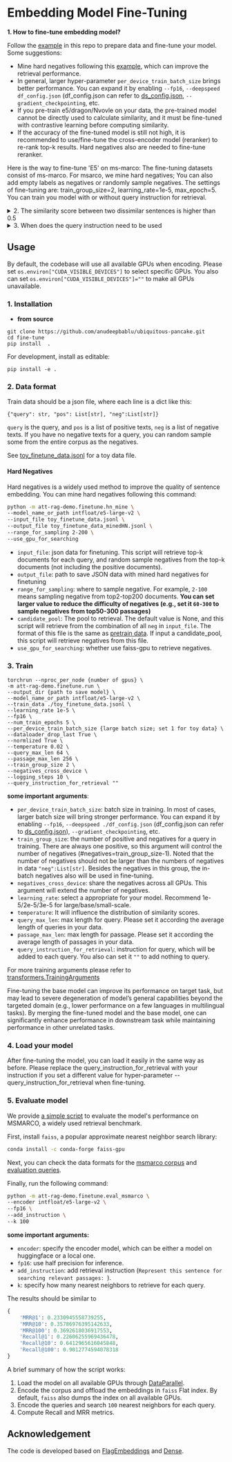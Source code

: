# Embedding Model Fine-Tuning

**1. How to fine-tune embedding model?**

Follow the [example](https://gitlab-master.nvidia.com/sae-industry/telco/ai-workflows/rag/att-rag-demo/-/tree/janaki/fine-tune/example?ref_type=heads) in this repo to prepare data and fine-tune your model. 
Some suggestions:
- Mine hard negatives following this [example](https://gitlab-master.nvidia.com/sae-industry/telco/ai-workflows/rag/att-rag-demo/-/tree/janaki/fine-tune?ref_type=heads), which can improve the retrieval performance.
- In general, larger hyper-parameter `per_device_train_batch_size` brings better performance. You can expand it by enabling `--fp16`, `--deepspeed df_config.json` (df_config.json can refer to [ds_config.json](https://gitlab-master.nvidia.com/sae-industry/telco/ai-workflows/rag/att-rag-demo/-/blob/janaki/fine-tune/example/ds_config.json?ref_type=heads), `--gradient_checkpointing`, etc.
- If you pre-train e5/dragon/Nvovle on your data, the pre-trained model cannot be directly used to calculate similarity, and it must be fine-tuned with contrastive learning before computing similarity.
- If the accuracy of the fine-tuned model is still not high, it is recommended to use/fine-tune the cross-encoder model (reranker) to re-rank top-k results. Hard negatives also are needed to fine-tune reranker.

Here is the way to fine-tune 'E5' on ms-marco: 
The fine-tuning datasets consist of ms-marco.
For msarco, we mine hard negatives; 
You can also add empty labels as negatives or randomly sample negatives. 
The settings of fine-tuning are: train_group_size=2, learning_rate=1e-5, max_epoch=5.
You can train you model with or without query instruction for retrieval. 

<details>
  <summary>2. The similarity score between two dissimilar sentences is higher than 0.5</summary>

  <!-- ### The similarity score between two dissimilar sentences is higher than 0.5 -->

Since we finetune the models by contrastive learning with a temperature of 0.01, 
the similarity distribution of the current model can be about in the interval \[0.6, 1\].
So a similarity score greater than 0.5 does not indicate that the two sentences are similar.

For downstream tasks, such as passage retrieval or semantic similarity, 
**what matters is the relative order of the scores, not the absolute value.**
If you need to filter similar sentences based on a similarity threshold, 
please select an appropriate similarity threshold based on the similarity distribution on your data (such as 0.8, 0.85, or even 0.9).

</details>

<details>
  <summary>3. When does the query instruction need to be used</summary>

  <!-- ### When does the query instruction need to be used -->

No instruction only has a slight degradation in retrieval performance compared with using instruction. 
So you can generate embedding without instruction in all cases for convenience.
 
For a retrieval task that uses short queries to find long related documents, 
it is recommended to add instructions for these short queries.
**The best method to decide whether to add instructions for queries is choosing the setting that achieves better performance on your task.**
In all cases, the documents/passages do not need to add the instruction. 

</details>


## Usage

By default, the codebase will use all available GPUs when encoding. Please set `os.environ["CUDA_VISIBLE_DEVICES"]` to select specific GPUs.
You also can set `os.environ["CUDA_VISIBLE_DEVICES"]=""` to make all GPUs unavailable.

### 1. Installation
* **from source**
```
git clone https://github.com/anudeepbablu/ubiquitous-pancake.git
cd fine-tune
pip install  .
```
For development, install as editable:
```
pip install -e .
```

### 2. Data format
Train data should be a json file, where each line is a dict like this:

```
{"query": str, "pos": List[str], "neg":List[str]}
```

`query` is the query, and `pos` is a list of positive texts, `neg` is a list of negative texts.
If you have no negative texts for a query, you can random sample some from the entire corpus as the negatives.

See [toy_finetune_data.jsonl](https://gitlab-master.nvidia.com/sae-industry/telco/ai-workflows/rag/att-rag-demo/-/blob/janaki/fine-tune/example/ds_config.json?ref_type=heads) for a toy data file.

#### Hard Negatives 

Hard negatives is a widely used method to improve the quality of sentence embedding. 
You can mine hard negatives following this command:
```bash
python -m att-rag-demo.finetune.hn_mine \
--model_name_or_path intfloat/e5-large-v2 \
--input_file toy_finetune_data.jsonl \
--output_file toy_finetune_data_minedHN.jsonl \
--range_for_sampling 2-200 \
--use_gpu_for_searching
```

- `input_file`: json data for finetuning. This script will retrieve top-k documents for each query, 
and random sample negatives from the top-k documents (not including the positive documents).
- `output_file`: path to save JSON data with mined hard negatives for finetuning
- `range_for_sampling`: where to sample negative. For example, `2-100` means sampling negative from top2-top200 documents. **You can set larger value to reduce the difficulty of negatives (e.g., set it `60-300` to sample negatives from top50-300 passages)**
- `candidate_pool`: The pool to retrieval. The default value is None, and this script will retrieve from the combination of all `neg` in `input_file`. 
The format of this file is the same as [pretrain data](https://github.com/FlagOpen/FlagEmbedding/tree/master/examples/pretrain#2-data-format). If input a candidate_pool, this script will retrieve negatives from this file.
- `use_gpu_for_searching`: whether use faiss-gpu to retrieve negatives.


### 3. Train
```
torchrun --nproc_per_node {number of gpus} \
-m att-rag-demo.finetune.run \
--output_dir {path to save model} \
--model_name_or_path intfloat/e5-large-v2 \
--train_data ./toy_finetune_data.jsonl \
--learning_rate 1e-5 \
--fp16 \
--num_train_epochs 5 \
--per_device_train_batch_size {large batch size; set 1 for toy data} \
--dataloader_drop_last True \
--normlized True \
--temperature 0.02 \
--query_max_len 64 \
--passage_max_len 256 \
--train_group_size 2 \
--negatives_cross_device \
--logging_steps 10 \
--query_instruction_for_retrieval "" 
```

**some important arguments**:
- `per_device_train_batch_size`: batch size in training. In most of cases, larger batch size will bring stronger performance. You can expand it by enabling `--fp16`, `--deepspeed ./df_config.json` (df_config.json can refer to [ds_config.json](./ds_config.json)), `--gradient_checkpointing`, etc. 
- `train_group_size`: the number of positive and negatives for a query in training.
There are always one positive, so this argument will control the number of negatives (#negatives=train_group_size-1).
Noted that the number of negatives should not be larger than the numbers of negatives in data `"neg":List[str]`.
Besides the negatives in this group, the in-batch negatives also will be used in fine-tuning.
- `negatives_cross_device`: share the negatives across all GPUs. This argument will extend the number of negatives.
- `learning_rate`: select a appropriate for your model. Recommend 1e-5/2e-5/3e-5 for large/base/small-scale. 
- `temperature`: It will influence the distribution of similarity scores.
- `query_max_len`: max length for query. Please set it according the average length of queries in your data.
- `passage_max_len`: max length for passage. Please set it according the average length of passages in your data.
- `query_instruction_for_retrieval`: instruction for query, which will be added to each query. You also can set it `""` to add nothing to query.

For more training arguments please refer to [transformers.TrainingArguments](https://huggingface.co/docs/transformers/main_classes/trainer#transformers.TrainingArguments)

Fine-tuning the base model can improve its performance on target task, but may lead to severe degeneration of model’s general capabilities beyond the targeted domain (e.g., lower performance on a few languages in multilingual tasks). By merging the fine-tuned model and the base model, one can significantly enhance performance in downstream task while maintaining performance in other unrelated tasks.

### 4. Load your model
After fine-tuning the model, you can load it easily in the same way as before.
Please replace the query_instruction_for_retrieval with your instruction if you set a different value for hyper-parameter --query_instruction_for_retrieval when fine-tuning.

### 5. Evaluate model
We provide [a simple script](https://gitlab-master.nvidia.com/sae-industry/telco/ai-workflows/rag/att-rag-demo/-/blob/janaki/fine-tune/eval_msmarco.py?ref_type=heads) to evaluate the model's performance on MSMARCO, a widely used retrieval benchmark. 

First, install `faiss`, a popular approximate nearest neighbor search library:
```bash
conda install -c conda-forge faiss-gpu
```

Next, you can check the data formats for the [msmarco corpus](https://huggingface.co/datasets/namespace-Pt/msmarco-corpus) and [evaluation queries](https://huggingface.co/datasets/namespace-Pt/msmarco). 

Finally, run the following command:

```bash
python -m att-rag-demo.finetune.eval_msmarco \
--encoder intfloat/e5-large-v2 \
--fp16 \
--add_instruction \
--k 100
```
**some important arguments:**
- `encoder`: specify the encoder model, which can be either a model on huggingface or a local one.
- `fp16`: use half precision for inference.
- `add_instruction`: add retrieval instruction (`Represent this sentence for searching relevant passages: `).
- `k`: specify how many nearest neighbors to retrieve for each query.

The results should be similar to
```python
{
    'MRR@1': 0.2330945558739255, 
    'MRR@10': 0.35786976395142633, 
    'MRR@100': 0.3692618036917553, 
    'Recall@1': 0.22606255969436478, 
    'Recall@10': 0.6412965616045848, 
    'Recall@100': 0.9012774594078318
}
```

A brief summary of how the script works:
1. Load the model on all available GPUs through [DataParallel](https://pytorch.org/docs/stable/generated/torch.nn.DataParallel.html). 
2. Encode the corpus and offload the embeddings in `faiss` Flat index. By default, `faiss` also dumps the index on all available GPUs.
3. Encode the queries and search `100` nearest neighbors for each query.
4. Compute Recall and MRR metrics.

## Acknowledgement

The code is developed based on [FlagEmbeddings](https://github.com/FlagOpen/FlagEmbedding/tree/master) and [Dense](https://github.com/luyug/Dense).



